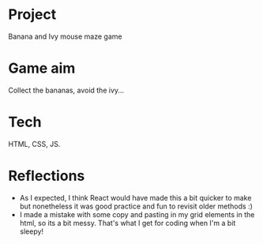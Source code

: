 # Project
Banana and Ivy mouse maze game

# Game aim
Collect the bananas, avoid the ivy...

# Tech
HTML, CSS, JS.

# Reflections
- As I expected, I think React would have made this a bit quicker to make but nonetheless it was good practice and fun to revisit older methods :) 
- I made a mistake with some copy and pasting in my grid elements in the html, so its a bit messy. That's what I get for coding when I'm a bit sleepy!
